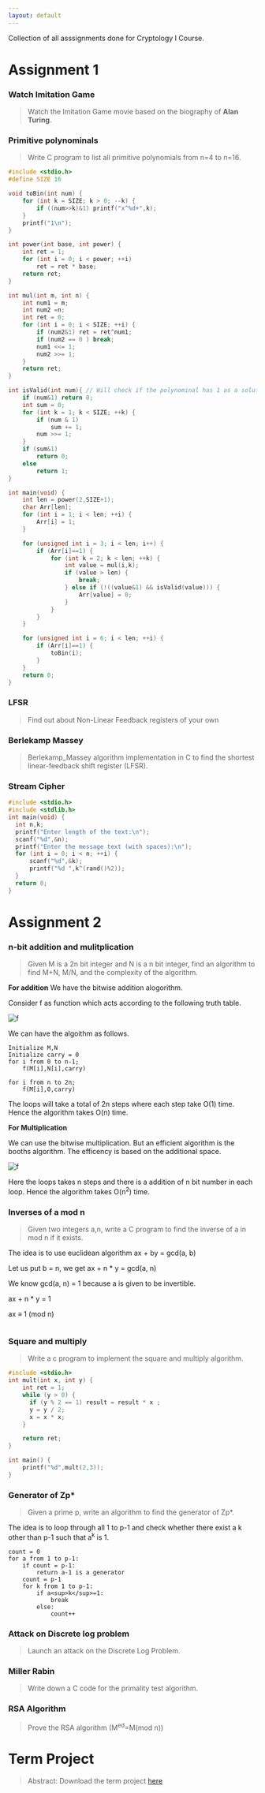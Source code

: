 ```yaml
---
layout: default
---
```


Collection of all asssignments done for Cryptology I Course. 
# Assignment 1

### Watch Imitation Game
> Watch the Imitation Game movie based on the biography of **Alan Turing**.

### Primitive polynominals

> Write C program to list all primitive polynomials from n=4 to n=16.

```c
#include <stdio.h>
#define SIZE 16

void toBin(int num) {
	for (int k = SIZE; k > 0; --k) {
		if ((num>>k)&1) printf("x^%d+",k);
	}
	printf("1\n");
}

int power(int base, int power) {
	int ret = 1;
	for (int i = 0; i < power; ++i) 
		ret = ret * base;
	return ret;
}

int mul(int m, int n) {
	int num1 = m;
	int num2 =n;
	int ret = 0;
	for (int i = 0; i < SIZE; ++i) {
		if (num2&1) ret = ret^num1;
		if (num2 == 0 ) break;
		num1 <<= 1;
		num2 >>= 1;
	}
	return ret;
}

int isValid(int num){ // Will check if the polynominal has 1 as a solution.
	if (num&1) return 0;
	int sum = 0;
	for (int k = 1; k < SIZE; ++k) {
		if (num & 1)
			sum += 1;
		num >>= 1;
	}
	if (sum&1)
		return 0;
	else
		return 1;
}

int main(void) {
	int len = power(2,SIZE+1);
	char Arr[len];
	for (int i = 1; i < len; ++i) {
		Arr[i] = 1;
	}

	for (unsigned int i = 3; i < len; i++) {
		if (Arr[i]==1) {
			for (int k = 2; k < len; ++k) {
				int value = mul(i,k);
				if (value > len) {
					break;
				} else if (!((value&1) && isValid(value))) {
					Arr[value] = 0;
				}
			}
		}
	}

	for (unsigned int i = 6; i < len; ++i) {
		if (Arr[i]==1) {
			toBin(i);
		}
	}
	return 0;
}
```
### LFSR
> Find out about Non-Linear Feedback registers of your own

### Berlekamp Massey

> Berlekamp_Massey algorithm implementation in C to find the shortest linear-feedback shift register (LFSR).

### Stream Cipher

```c
#include <stdio.h>
#include <stdlib.h>  
int main(void) {
  int n,k;
  printf("Enter length of the text:\n");
  scanf("%d",&n);
  printf("Enter the message text (with spaces):\n");
  for (int i = 0; i < n; ++i) {
      scanf("%d",&k);
      printf("%d ",k^(rand()%2));
  }
  return 0;
}

```
# Assignment 2

### n-bit addition and mulitplication
> Given M is a 2n bit integer and N is a n bit integer, find an algorithm to find M+N, M/N, and the complexity of the algorithm.

**For addition**
We have the bitwise addition alogorithm.

Consider f as function which acts according to the following
truth table.

![f](Assignment3/img_220621_2143_41.png)

We can have the algoithm as follows.

```
Initialize M,N
Initialize carry = 0
for i from 0 to n-1;
	f(M[i],N[i],carry)

for i from n to 2n;
	f(M[i],0,carry)
```	

The loops will take a total of 2n steps where each step take O(1) time.
Hence the algorithm takes O(n) time.

**For Multiplication**

We can use the bitwise multiplication. But an efficient algorithm is the
booths algorithm. The efficency is based on the additional space.

![f](Assignment3/img_220621_2146_03.png)

Here the loops takes n steps and there is a addition of n bit number in each
loop. Hence the algorithm takes O(n<sup>2</sup>) time.

### Inverses of a mod n
> Given two integers a,n, write a C program to find the inverse of a in mod n if it exists.

The idea is to use euclidean algorithm 
ax + by = gcd(a, b)

Let us put b = n, we get
  ax + n * y = gcd(a, n)
  
We know gcd(a, n) = 1 because
a is given to be invertible.

  ax + n * y = 1
  
 ax  ≡ 1 (mod n)
 
 ```
 ```
 
### Square and multiply
> Write a c program to implement the square and multiply algorithm.

```c
#include <stdio.h>
int mult(int x, int y) {
    int ret = 1;
    while (y > 0) {
      if (y % 2 == 1) result = result * x ;
      y = y / 2;
      x = x * x;
    }

    return ret;
}

int main() {
	printf("%d",mult(2,3));
}
```

### Generator of Zp*
> Given a prime p, write an algorithm to find the generator of Zp*.

The idea is to loop through all 1 to p-1 and check whether there exist
a k other than p-1 such that a<sup>k</sup> is 1.

```
count = 0
for a from 1 to p-1:
	if count = p-1:
		return a-1 is a generator
	count = p-1
	for k from 1 to p-1:
		if a<sup>k</sup>=1:
			break
		else:
			count++
```

### Attack on Discrete log problem
> Launch an attack on the Discrete Log Problem.

### Miller Rabin
> Write down a C code for the primality test algorithm.

### RSA Algorithm
> Prove the RSA algorithm (M<sup>ed</sup>=M(mod n))

# Term Project
> Abstract:
Download the term project [here]()
